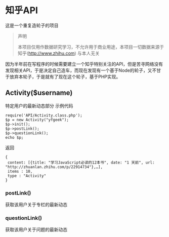 # 知乎API
这是一个重复造轮子的项目

> 声明
> 
> 本项目仅用作数据研究学习，不允许用于商业用途，本项目一切数据来源于知乎(http://www.zhihu.com) 
> 与本人无关

因为半年前在写程序的时候需要建立一个知乎特别关注的API，但是苦寻网络没有发现相关API，于是决定自己造车，而现在发现有一个基于Node的轮子，又不甘于放弃本轮子，于是就有了现在这个轮子，基于PHP实现。

## Activity($username)
特定用户的最新动态部分
示例代码

```
require('API/Activity.class.php');
$p = new Activity("yfgeek");
$p->init();
$p->postLink();
$p->questionLink();
echo $p;
```
返回
```
{
 content: [{title: "学习JavaScript必读的12本书", date: "1 天前", url: "http://zhuanlan.zhihu.com/p/22914734"},…],
 items : 10,
 type : "Activity"
}
```
### postLink()
获取该用户关于专栏的最新动态
### questionLink()
获取该用户关于问题的最新动态
